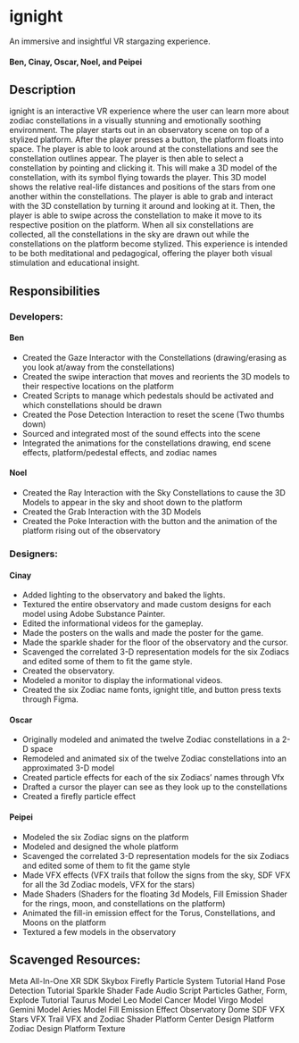 # ignight
An immersive and insightful VR stargazing experience.

#### Ben, Cinay, Oscar, Noel, and Peipei

## Description 
ignight is an interactive VR experience where the user can learn more about zodiac constellations in a visually stunning and emotionally soothing environment. The player starts out in an observatory scene on top of a stylized platform. After the player presses a button, the platform floats into space. The player is able to look around at the constellations and see the constellation outlines appear. The player is then able to select a constellation by pointing and clicking it. This will make a 3D model of the constellation, with its symbol flying towards the player. This 3D model shows the relative real-life distances and positions of the stars from one another within the constellations. The player is able to grab and interact with the 3D constellation by turning it around and looking at it. Then, the player is able to swipe across the constellation to make it move to its respective position on the platform. When all six constellations are collected, all the constellations in the sky are drawn out while the constellations on the platform become stylized. This experience is intended to be both meditational and pedagogical, offering the player both visual stimulation and educational insight. 
## Responsibilities
### Developers:
#### Ben
- Created the Gaze Interactor with the Constellations (drawing/erasing as you look at/away from the constellations)
- Created the swipe interaction that moves and reorients the 3D models to their respective locations on the platform
- Created Scripts to manage which pedestals should be activated and which constellations should be drawn
- Created the Pose Detection Interaction to reset the scene (Two thumbs down)
- Sourced and integrated most of the sound effects into the scene
- Integrated the animations for the constellations drawing, end scene effects, platform/pedestal effects, and zodiac names
#### Noel
- Created the Ray Interaction with the Sky Constellations to cause the 3D Models to appear in the sky and shoot down to the platform
- Created the Grab Interaction with the 3D Models
- Created the Poke Interaction with the button and the animation of the platform rising out of the observatory
### Designers:
#### Cinay
- Added lighting to the observatory and baked the lights. 
- Textured the entire observatory and made custom designs for each model using Adobe Substance Painter.
- Edited the informational videos for the gameplay.
- Made the posters on the walls and made the poster for the game.
- Made the sparkle shader for the floor of the observatory and the cursor.
- Scavenged the correlated 3-D representation models for the six Zodiacs and edited some of them to fit the game style. 
- Created the observatory. 
- Modeled a monitor to display the informational videos.
- Created the six Zodiac name fonts, ignight title, and button press texts through Figma.
#### Oscar
- Originally modeled and animated the twelve Zodiac constellations in a 2-D space
- Remodeled and animated six of the twelve Zodiac constellations into an approximated 3-D model 
- Created particle effects for each of the six Zodiacs’ names through Vfx
- Drafted a cursor the player can see as they look up to the constellations 
- Created a firefly particle effect 
#### Peipei
- Modeled the six Zodiac signs on the platform
- Modeled and designed the whole platform
- Scavenged the correlated 3-D representation models for the six Zodiacs and edited some of them to fit the game style
- Made VFX effects (VFX trails that follow the signs from the sky, SDF VFX for all the 3d Zodiac models, VFX for the stars)
- Made Shaders (Shaders for the floating 3d Models, Fill Emission Shader for the rings, moon, and constellations on the platform)
- Animated the fill-in emission effect for the Torus, Constellations, and Moons on the platform
- Textured a few models in the observatory

## Scavenged Resources:
Meta All-In-One XR SDK
Skybox
Firefly Particle System Tutorial
Hand Pose Detection Tutorial
Sparkle Shader
Fade Audio Script
Particles Gather, Form, Explode Tutorial
Taurus Model
Leo Model
Cancer Model
Virgo Model
Gemini Model
Aries Model
Fill Emission Effect
Observatory Dome
SDF VFX
Stars VFX
Trail VFX and Zodiac Shader
Platform Center Design
Platform Zodiac Design
Platform Texture
